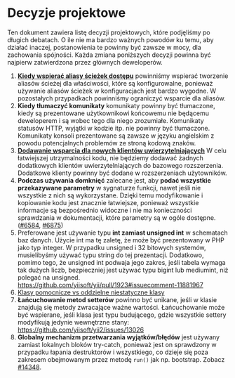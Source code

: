 Decyzje projektowe
==================

Ten dokument zawiera listę decyzji projektowych, które podjęliśmy po długich debatach. O ile nie ma bardzo ważnych powodów ku temu, 
aby działać inaczej, postanowienia te powinny być zawsze w mocy, dla zachowania spójności. Każda zmiana poniższych decyzji 
powinna być najpierw zatwierdzona przez głównych deweloperów.

1. **[Kiedy wspierać aliasy ścieżek dostępu](https://github.com/yiisoft/yii2/pull/3079#issuecomment-40312268)**
   powinniśmy wspierać tworzenie aliasów ścieżej dla właściwości, które są konfigurowalne, ponieważ używanie aliasów ścieżek 
   w konfiguracjach jest bardzo wygodne. W pozostałych przypadkach powinniśmy ograniczyć wsparcie dla aliasów.
2. **Kiedy tłumaczyć komunikaty**
   komunikaty powinny być tłumaczone, kiedy są prezentowane użytkownikowi końcowemu nie będącemu deweloperem i są wobec tego dla niego 
   zrozumiałe. Komunikaty statusów HTTP, wyjątki w kodzie itp. nie powinny być tłumaczone. Komunikaty konsoli prezentowane są zawsze 
   w języku angielskim z powodu potencjalnych problemów ze stroną kodową znaków.
3. **[Dodawanie wsparcia dla nowych klientów uwierzytelniających](https://github.com/yiisoft/yii2/issues/1652)**
   W celu łatwiejszej utrzymalności kodu, nie będziemy dodawać żadnych dodatkowych klientów uwierzytelniających do bazowego rozszerzenia. 
   Dodatkowe klienty powinny być dodane w rozszerzeniach użytowników. 
4. **Podczas używania domknięć** zalecane jest, aby **podać wszystkie przekazywane parametry** w sygnaturze funkcji, nawet jeśli 
   nie wszystkie z nich są wykorzystane. Dzięki temu modyfikowanie i kopiowanie kodu jest znacznie łatwiejsze, ponieważ wszystkie 
   informacje są bezpośrednio widoczne i nie ma konieczności sprawdzania w dokumentacji, które parametry są w ogóle dostępne. 
   ([#6584](https://github.com/yiisoft/yii2/pull/6584), [#6875](https://github.com/yiisoft/yii2/issues/6875))
5. Preferowane jest używanie typu **int zamiast unsigned int** w schematach baz danych. Użycie int ma tę zaletę, że może być 
   prezentowany w PHP jako typ integer.
   W przypadku unsigned i 32 bitowych systemów, musielibyśmy używać typu string do tej prezentacji.
   Dodatkowo, pomimo tego, że unsigned int podwaja jego zakres, jeśli tabela wymaga tak dużych liczb, bezpieczniej jest używać typu 
   bigint lub mediumint, niż polegać na unsigned.
   <https://github.com/yiisoft/yii/pull/1923#issuecomment-11881967>
6. [Klasy pomocnicze vs oddzielne niestatyczne klasy](https://github.com/yiisoft/yii2/pull/12661#issuecomment-251599463)
7. **Łańcuchowanie metod setterów** powinno być unikane, jeśli w klasie znajdują się metody zwracające ważne wartości. 
   Łańcuchowanie może być wspierane, jeśli klasa jest typu budującego, gdzie wszystkie settery modyfikują jedynie wewnętrzne stany: https://github.com/yiisoft/yii2/issues/13026
8. **Globalny mechanizm przetwarzania wyjątków/błędów** jest używany zamiast lokalnych bloków try-catch, ponieważ jest on sprawdzony w przypadku łapania destruktorów 
   i wszystkiego, co dzieje się poza zakresem obejmowanym przez metodę `run()` jak np. bootstrap. Zobacz [#14348](https://github.com/yiisoft/yii2/issues/14348).
